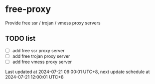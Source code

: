 
# free-proxy
Provide free ssr / trojan / vmess proxy servers


## TODO list
- [ ] add free ssr proxy server
- [ ] add free trojan proxy server
- [ ] add free vmess proxy server

Last updated at 2024-07-21 06:00:01 UTC+8, next update schedule at 2024-07-21 12:00:01 UTC+8

